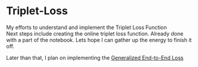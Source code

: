 # Triplet-Loss
My efforts to understand and implement the Triplet Loss Function<br>
Next steps include creating the online triplet loss function. Already done with a part of the notebook. Lets hope I can gather up the energy to finish it off. 

Later than that, I plan on implementing the <a href="https://arxiv.org/abs/1710.10467">Generalized End-to-End Loss</a>
